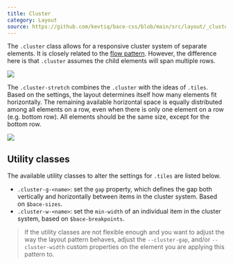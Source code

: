 ```yaml
---
title: Cluster
category: Layout
source: https://github.com/kevtiq/bace-css/blob/main/src/layout/_cluster.scss
---
```


The `.cluster` class allows for a responsive cluster system of separate elements. It is closely related to the [flow pattern](/flow). However, the difference here is that `.cluster` assumes the child elements will span multiple rows.

![](/img/cluster-1.png)

The `.cluster-stretch` combines the `.cluster` with the ideas of `.tiles`. Based on the settings, the layout determines itself how many elements fit horizontally. The remaining available horizontal space is equally distributed among all elements on a row, even when there is only one element on a row (e.g. bottom row). All elements should be the same size, except for the bottom row.

![](/img/cluster-2.png)

## Utility classes

The available utility classes to alter the settings for `.tiles` are listed below.

- `.cluster-g-<name>`: set the `gap` property, which defines the gap both vertically and horizontally between items in the cluster system. Based on `$bace-sizes`.
- `.cluster-w-<name>`: set the `min-width` of an individual item in the cluster system, based on `$bace-breakpoints`.

> If the utility classes are not flexible enough and you want to adjust the way the layout pattern behaves, adjust the `--cluster-gap`, and/or `--cluster-width` custom properties on the element you are applying this pattern to.
